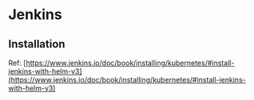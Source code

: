 # Jenkins

## Installation

Ref: [https://www.jenkins.io/doc/book/installing/kubernetes/#install-jenkins-with-helm-v3](https://www.jenkins.io/doc/book/installing/kubernetes/#install-jenkins-with-helm-v3)
